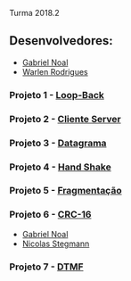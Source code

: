 Turma 2018.2

## Desenvolvedores:
    
  * [Gabriel Noal](https://github.com/gabrielnoal)
  * [Warlen Rodrigues](https://github.com/WarlenRodrigues)

### Projeto 1 - [Loop-Back](https://github.com/gabrielnoal/camada_fisica/tree/master/Projeto1)

### Projeto 2 - [Cliente Server](https://github.com/gabrielnoal/camada_fisica/tree/master/Projeto2)

### Projeto 3 - [Datagrama](https://github.com/gabrielnoal/camada_fisica/tree/master/Projeto3)

### Projeto 4 - [Hand Shake](https://github.com/gabrielnoal/camada_fisica/tree/master/Projeto4)

### Projeto 5 - [Fragmentação](https://github.com/gabrielnoal/camada_fisica/tree/master/Projeto5)

### Projeto 6 - [CRC-16](https://github.com/gabrielnoal/camada_fisica/tree/master/Projeto6)

  * [Gabriel Noal](https://github.com/gabrielnoal)
  * [Nicolas Stegmann](https://github.com/nicolasbss)
  
### Projeto 7 - [DTMF](https://github.com/gabrielnoal/camada_fisica/tree/master/Projeto7)
